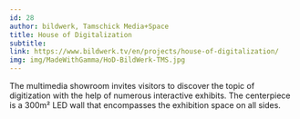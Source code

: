 ```yaml
---
id: 28
author: bildwerk, Tamschick Media+Space
title: House of Digitalization
subtitle:
link: https://www.bildwerk.tv/en/projects/house-of-digitalization/
img: img/MadeWithGamma/HoD-BildWerk-TMS.jpg
---
```

The multimedia showroom invites visitors to discover the topic of digitization with the help of numerous interactive exhibits. The centerpiece is a 300m² LED wall that encompasses the exhibition space on all sides.